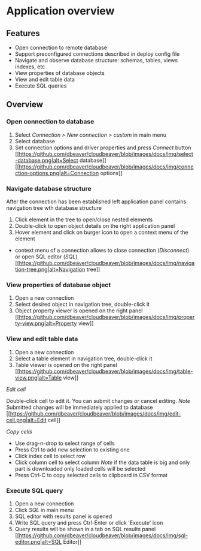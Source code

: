 # Application overview

## Features
* Open connection to remote database
* Support preconfigured connections described in deploy config file
* Navigate and observe database structure: schemas, tables, views indexes, etc
* View properties of database objects
* View and edit table data
* Execute SQL queries

## Overview

### Open connection to database
1. Select *Connection > New connection > custom* in main menu
2. Select database
3. Set connection options and driver properties and press *Connect* button
[[https://github.com/dbeaver/cloudbeaver/blob/images/docs/img/select-database.png|alt=Select database]]
[[https://github.com/dbeaver/cloudbeaver/blob/images/docs/img/connection-options.png|alt=Connection options]]

### Navigate database structure
After the connection has been established left application panel contains navigation tree wth database structure
1. Click element in the tree to open/close nested elements
2. Double-click to open object details on the right application panel
3. Hover element and click on burger icon to open a context menu of the element
* context menu of a connection allows to close connection (*Disconnect*) or open SQL editor (*SQL*)
[[https://github.com/dbeaver/cloudbeaver/blob/images/docs/img/navigation-tree.png|alt=Navigation tree]]

### View properties of database object
1. Open a new connection
2. Select desired object in navigation tree, double-click it
3. Object property viewer is opened on the right panel
[[https://github.com/dbeaver/cloudbeaver/blob/images/docs/img/property-view.png|alt=Property view]]

### View and edit table data
1. Open a new connection
2. Select a table element in navigation tree, double-click it
3. Table viewer is opened on the right panel
[[https://github.com/dbeaver/cloudbeaver/blob/images/docs/img/table-view.png|alt=Table view]]

*Edit cell*

Double-click cell to edit it. You can submit changes or cancel editing.
*Note* Submitted changes will be immediately applied to database
[[https://github.com/dbeaver/cloudbeaver/blob/images/docs/img/edit-cell.png|alt=Edit cell]]

*Copy cells*
* Use drag-n-drop to select range of cells
* Press Ctrl to add new selection to existing one
* Click index cell to select row
* Click column cell to select column
*Note* if the  data table is big and only part is downloaded only loaded cells will be selected
* Press Ctrl-C to copy selected cells to clipboard in CSV format

### Execute SQL query
1. Open a new connection
2. Click *SQL* in main menu
3. SQL editor with results panel is opened
4. Write SQL query and press Ctrl-Enter or click 'Execute' icon
5. Query results will be shown in a tab on SQL results panel
[[https://github.com/dbeaver/cloudbeaver/blob/images/docs/img/sql-editor.png|alt=SQL Editor]]


